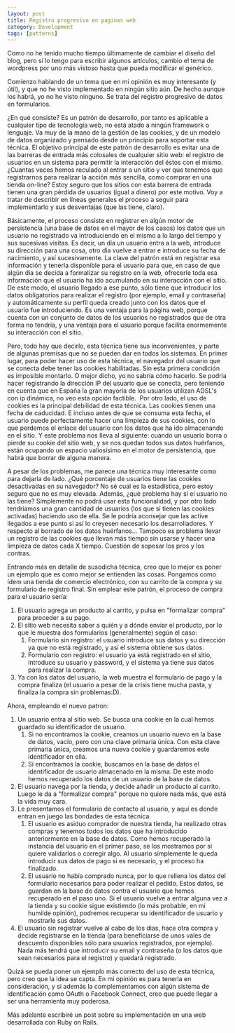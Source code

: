 ```yaml
--- 
layout: post
title: Registro progresivo en paginas web
category: Development
tags: [patterns]
---
```

Como no he tenido mucho tiempo últimamente de cambiar el diseño del blog, pero sí lo tengo para escribir algunos artículos, cambio el tema de wordpress por uno más vistoso hasta que pueda modificar el genérico.

Comienzo hablando de un tema que en mi opinión es muy interesante (y útil), y que no he visto implementado en ningún sitio aún. De hecho aunque los habrá, yo no he visto ninguno. Se trata del registro progresivo de datos en formularios.

¿En qué consiste? Es un patrón de desarrollo, por tanto es aplicable a cualquier tipo de tecnología web, no está atado a ningún framework o lenguaje. Va muy de la mano de la gestión de las cookies, y de un modelo de datos organizado y pensado desde un principio para soportar esta técnica. El objetivo principal de este patrón de desarrollo es evitar una de las barreras de entrada más colosales de cualquier sitio web: el registro de usuarios en un sistema para permitir la interacción del éstos con el mismo. ¿Cuantas veces hemos reculado al entrar a un sitio y ver que tenemos que registrarnos para realizar la acción más sencilla, como comprar en una tienda on-line? Estoy seguro que los sitios con esta barrera de entrada tienen una gran pérdida de usuarios (igual a dinero) por este motivo. Voy a tratar de describir en líneas generales el proceso a seguir para implementarlo y sus desventajas (que las tiene, claro).

Básicamente, el proceso consiste en registrar en algún motor de persistencia (una base de datos en el mayor de los casos) los datos que un usuario no registrado va introduciendo en el mismo a lo largo del tiempo y sus sucesivas visitas. Es decir, un día un usuario entra a la web, introduce su dirección para una cosa, otro día vuelve a entrar e introduce su fecha de nacimiento, y así sucesivamente. La clave del patrón está en registrar esa información y tenerla disponible para el usuario para que, en caso de que algún día se decida a formalizar su registro en la web, ofrecerle toda esa información que el usuario ha ido acumulando en su interacción con el sitio. De este modo, el usuario llegado a ese punto, sólo tiene que introducir los datos obligatorios para realizar el registro (por ejemplo, email y contraseña) y automáticamente su perfil queda creado junto con los datos que el usuario fue introduciendo. Es una ventaja para la página web, porque cuenta con un conjunto de datos de los usuarios no registrados que de otra forma no tendría, y una ventaja para el usuario porque facilita enormemente su interacción con el sitio.

Pero, todo hay que decirlo, esta técnica tiene sus inconvenientes, y parte de algunas premisas que no se pueden dar en todos los sistemas. En primer lugar, para poder hacer uso de esta técnica, el navegador del usuario que se conecta debe tener las cookies habilitadas. Sin esta primera condición es imposible montarlo. O mejor dicho, yo no sabría cómo hacerlo. Se podría hacer registrando la dirección IP del usuario que se conecta, pero teniendo en cuenta que en España la gran mayoría de los usuarios utilizan ADSL's con ip dinámica, no veo esta opción factible.  Por otro lado, el uso de cookies es la principal debilidad de esta técnica. Las cookies tienen una fecha de caducidad. E incluso antes de que se consuma esta fecha, el usuario puede perfectamente hacer una limpieza de sus cookies, con lo que perdemos el enlace del usuario con los datos que ha ido almacenando en el sitio. Y este problema nos lleva al siguiente: cuando un usuario borra o pierde su cookie del sitio web, y se nos quedan todos sus datos huérfanos, están ocupando un espacio valiosísimo en el motor de persistencia, que habrá que borrar de alguna manera.

A pesar de los problemas, me parece una técnica muy interesante como para dejarla de lado. ¿Qué porcentaje de usuarios tiene las cookies desactivadas en su navegador? No sé cual es la estadística, pero estoy seguro que no es muy elevada. Además, ¿qué problema hay si el usuario no las tiene? Símplemente no podrá usar esta funcionalidad, y por otro lado tendríamos una gran cantidad de usuarios (los que sí tienen las cookies activadas) haciendo uso de ella. Se le podría aconsejar que las active llegados a ese punto si así lo creyesen necesario los desarrolladores. Y respecto al borrado de los datos huérfanos... Tampoco es problema llevar un registro de las cookies que llevan más tiempo sin usarse y hacer una limpieza de datos cada X tiempo. Cuestión de sopesar los pros y los contras.

Entrando más en detalle de susodicha técnica, creo que lo mejor es poner un ejemplo que es como mejor se entienden las cosas. Pongamos como ídem una tienda de comercio electrónico, con su carrito de la compra y su formulario de registro final. Sin emplear este patrón, el proceso de compra para el usuario sería:

1.  El usuario agrega un producto al carrito, y pulsa en "formalizar compra" para proceder a su pago.
2.  El sitio web necesita saber a quién y a dónde enviar el producto, por lo que le muestra dos formularios (generalmente) según el caso:
    1.  Formulario sin registro: el usuario introduce sus datos y su dirección ya que no está registrado, y así el sistema obtiene sus datos.
    2.  Formulario con registro: el usuario ya está registrado en el sitio, introduce su usuario y password, y el sistema ya tiene sus datos para realizar la compra.
3.  Ya con los datos del usuario, la web muestra el formulario de pago y la compra finaliza (el usuario a pesar de la crisis tiene mucha pasta, y finaliza la compra sin problemas:D).

Ahora, empleando el nuevo patron:

1.  Un usuario entra al sitio web. Se busca una cookie en la cual hemos guardado su identificador de usuario.
    1.  Si no encontramos la cookie, creamos un usuario nuevo en la base de datos, vacío, pero con una clave primaria única. Con esta clave primaria única, creamos una nueva cookie y guardaremos este identificador en ella.
    2.  Si encontramos la cookie, buscamos en la base de datos el identificador de usuario almacenado en la misma. De este modo hemos recuperado los datos de un usuario de la base de datos.
2.  El usuario navega por la tienda, y decide añadir un producto al carrito. Luego le da a "formalizar compra" porque no quiere nada más, que está la vida muy cara.
3.  Le presentamos el formulario de contacto al usuario, y aquí es donde entran en juego las bondades de esta técnica.
    1.  El usuario es asiduo comprador de nuestra tienda, ha realizado otras compras y tenemos todos los datos que ha introducido anteriormente en la base de datos. Como hemos recuperado la instancia del usuario en el primer paso, se los mostramos por si quiere validarlos o corregir algo. Al usuario símplemente le queda introducir sus datos de pago si es necesario, y el proceso ha finalizado.
    2.  El usuario no había comprado nunca, por lo que rellena los datos del formulario necesarios para poder realizar el pedido. Estos datos, se guardan en la base de datos contra el usuario que hemos recuperado en el paso uno. Si el usuario vuelve a entrar alguna vez a la tienda y su cookie sigue existiendo (lo más probable, en mi humilde opinión), podremos recuperar su identificador de usuario y mostrarle sus datos.
4.  El usuario sin registrar vuelve al cabo de los dias, hace otra compra y decide registrarse en la tienda (para beneficiarse de unos vales de descuento disponibles sólo para usuarios registrados, por ejemplo). Nada más tendrá que introducir su email y contraseña (o los datos que sean necesarios para el registro) y quedará registrado.

Quizá se pueda poner un ejemplo más correcto del uso de esta técnica, pero creo que la idea se capta. En mi opinión es para tenerla en consideración, y si además la complementamos con algún sistema de identificación como OAuth o Facebook Connect, creo que puede llegar a ser una herramienta muy poderosa.

Más adelante escribiré un post sobre su implementación en una web desarrollada con Ruby on Rails.
